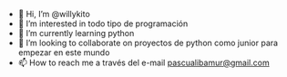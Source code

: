 - 👋 Hi, I’m @willykito
- 👀 I’m interested in  todo tipo de programación
- 🌱 I’m currently learning  python
- 💞️ I’m looking to collaborate on proyectos de python como  junior para empezar en este mundo
- 📫 How to reach me a través del e-mail pascualibamur@gmail.com
